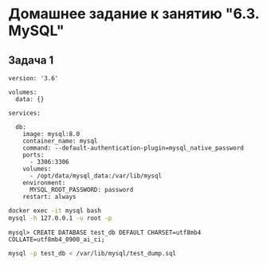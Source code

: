 # Домашнее задание к занятию "6.3. MySQL"
## Задача 1
```YML
version: '3.6'

volumes:
  data: {}

services:

  db:
    image: mysql:8.0
    container_name: mysql
    command: --default-authentication-plugin=mysql_native_password
    ports:
      - 3306:3306
    volumes:
      - /opt/data/mysql_data:/var/lib/mysql
    environment:
      MYSQL_ROOT_PASSWORD: password
    restart: always
```


```bash
docker exec -it mysql bash
mysql -h 127.0.0.1 -u root -p
```

```MySQl
mysql> CREATE DATABASE test_db DEFAULT CHARSET=utf8mb4 COLLATE=utf8mb4_0900_ai_ci;
````

```bash 
mysql -p test_db < /var/lib/mysql/test_dump.sql
```


